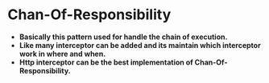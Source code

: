 # Chan-Of-Responsibility

* **Basically this pattern used for handle the chain of execution.** 
* **Like many interceptor can be added and its maintain which interceptor 
work in where and when.**
* **Http interceptor can be the best implementation of Chan-Of-Responsibility.**